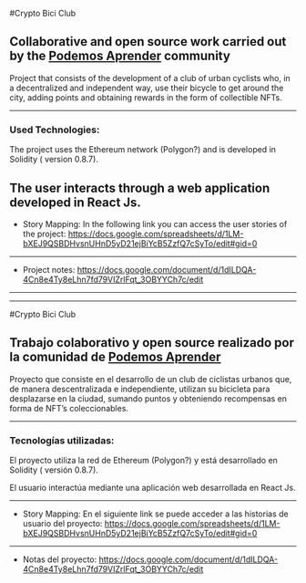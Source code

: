 #Crypto Bici Club
## Collaborative and open source work carried out by the [Podemos Aprender](https://discord.gg/gymbmn7w) community

Project that consists of the development of a club of urban cyclists who, in a decentralized and independent way, use their bicycle to get around the city, adding points and obtaining rewards in the form of collectible NFTs.

---
### Used Technologies:

The project uses the Ethereum network (Polygon?) and is developed in Solidity ( version 0.8.7).

   The user interacts through a web application developed in React Js.
---
- Story Mapping: In the following link you can access the user stories of the project: https://docs.google.com/spreadsheets/d/1LM-bXEJ9QSBDHvsnUHnD5yD21ejBiYcB5ZzfQ7cSyTo/edit#gid=0 

---
- Project notes: https://docs.google.com/document/d/1dILDQA-4Cn8e4Ty8eLhn7fd79VIZrlFqt_3OBYYCh7c/edit

---
---
#Crypto Bici Club
## Trabajo colaborativo y open source realizado por la comunidad de [Podemos Aprender](https://discord.gg/gymbmn7w)

 Proyecto que consiste en el desarrollo de un club de ciclistas urbanos que, de manera descentralizada e independiente, utilizan su bicicleta para desplazarse en la ciudad, sumando puntos y obteniendo recompensas en forma de NFT’s coleccionables.

---

### Tecnologías utilizadas: 
El proyecto utiliza la red de Ethereum (Polygon?) y está desarrollado en Solidity ( versión 0.8.7). 

  El usuario interactúa mediante una aplicación web desarrollada en React Js.  
          
---
- Story Mapping:  En el siguiente link se puede acceder a las historias de usuario del proyecto: https://docs.google.com/spreadsheets/d/1LM-bXEJ9QSBDHvsnUHnD5yD21ejBiYcB5ZzfQ7cSyTo/edit#gid=0   
--- 

- Notas del proyecto: https://docs.google.com/document/d/1dILDQA-4Cn8e4Ty8eLhn7fd79VIZrlFqt_3OBYYCh7c/edit
